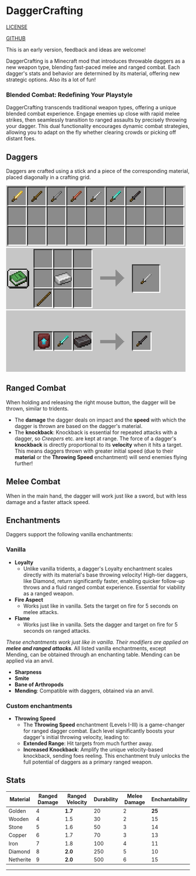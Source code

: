 # DaggerCrafting

[LICENSE](LICENSE.md)

[GITHUB](https://github.com/JakobPCoder/Minecraft-DaggerCrafting)

This is an early version, feedback and ideas are welcome!

DaggerCrafting is a Minecraft mod that introduces throwable daggers as a new weapon type, blending fast-paced melee and ranged combat. Each dagger's stats and behavior are determined by its material, offering new strategic options. Also its a lot of fun!

### Blended Combat: Redefining Your Playstyle

DaggerCrafting transcends traditional weapon types, offering a unique blended combat experience. Engage enemies up close with rapid melee strikes, then seamlessly transition to ranged assaults by precisely throwing your dagger. This dual functionality encourages dynamic combat strategies, allowing you to adapt on the fly whether clearing crowds or picking off distant foes.

## Daggers

Daggers are crafted using a stick and a piece of the corresponding material, placed diagonally in a crafting grid.

![Items](images/items.png)![Items](images/iron.png)![Items](images/netherite.png)

## Ranged Combat

When holding and releasing the right mouse button, the dagger will be thrown, similar to tridents.

*   The **damage** the dagger deals on impact and the **speed** with which the dagger is thrown are based on the dagger's material.
*   The **knockback**: Knockback is essential for repeated attacks with a dagger, so _Creepers_ etc. are kept at range. The force of a dagger's **knockback** is directly proportional to its **velocity** when it hits a target. This means daggers thrown with greater initial speed (due to their **material** or the **Throwing Speed** enchantment) will send enemies flying further!

## Melee Combat

When in the main hand, the dagger will work just like a sword, but with less damage and a faster attack speed.

## Enchantments

Daggers support the following vanilla enchantments:

### Vanilla

*   **Loyalty**
    *   Unlike vanilla tridents, a dagger's Loyalty enchantment scales directly with its material's base throwing velocity! High-tier daggers, like Diamond, return significantly faster, enabling quicker follow-up throws and a fluid ranged combat experience. Essential for viability as a ranged weapon.
*   **Fire Aspect**
    *   Works just like in vanilla. Sets the target on fire for 5 seconds on melee attacks.
*   **Flame**
    *   Works just like in vanilla. Sets the dagger and target on fire for 5 seconds on ranged attacks.

_These enchantments work just like in vanilla. Their modifiers are applied on **melee and ranged attacks**._ All listed vanilla enchantments, except Mending, can be obtained through an enchanting table. Mending can be applied via an anvil.

*   **Sharpness**
*   **Smite**
*   **Bane of Arthropods**
*   **Mending**: Compatible with daggers, obtained via an anvil.

### Custom enchantments

*   **Throwing Speed**
    *   The **Throwing Speed** enchantment (Levels I-III) is a game-changer for ranged dagger combat. Each level significantly boosts your dagger's initial throwing velocity, leading to:
    *   **Extended Range**: Hit targets from much further away.
    *   **Increased Knockback**: Amplify the unique velocity-based knockback, sending foes reeling. This enchantment truly unlocks the full potential of daggers as a primary ranged weapon.

## Stats


| **Material** | **Ranged Damage** | **Ranged Velocity** | **Durability** | **Melee Damage** | **Enchantability** |
| -------- |------------- |--------------- |---------- |------------- |-------------- |
| Golden |4 |**1.7** |20 |2 |**25** |
| Wooden |4 |1.5 |30 |2 |15 |
| Stone |5 |1.6 |50 |3 |14 |
| Copper |6 |1.7 |70 |3 |13 |
| Iron |7 |1.8 |100 |4 |11 |
| Diamond |8 |**2.0** |250 |5 |10 |
| Netherite |9 |**2.0** |500 |6 |15 |
---

